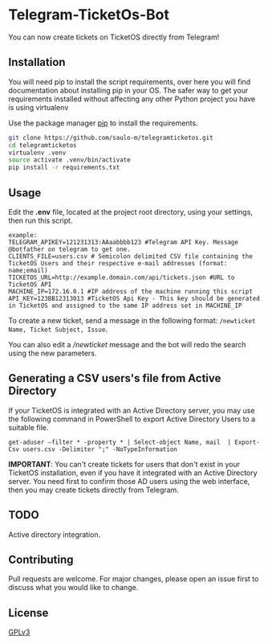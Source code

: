 # Telegram-TicketOs-Bot

You can now create tickets on TicketOS directly from Telegram!

## Installation

You will need pip to install the script requirements, over here you will find documentation about installing pip in your OS. The safer way to get your requirements installed without affecting any other Python project you have is using virtualenv

Use the package manager [pip](https://pip.pypa.io/en/stable/) to install the requirements.

```bash
git clone https://github.com/saulo-m/telegramticketos.git
cd telegramticketos
virtualenv .venv
source activate .venv/bin/activate
pip install -r requirements.txt

```

## Usage

Edit the **.env** file, located at the project root directory,  using your settings, then run this script.

```
example:
TELEGRAM_APIKEY=121231313:AAaabbbb123 #Telegram API Key. Message @botfather on telegram to get one.
CLIENTS_FILE=users.csv # Semicolon delimited CSV file containing the TicketOS Users and their respective e-mail addresses (format: name;email)
TICKETOS_URL=http://example.domain.com/api/tickets.json #URL to TicketOS API
MACHINE_IP=172.16.0.1 #IP address of the machine running this script
API_KEY=123BB12313013 #TicketOS Api Key - This key should be generated in TicketOS and assigned to the same IP address set in MACHINE_IP
```

To create a new ticket, send a message in the following format:
```/newticket Name, Ticket Subject, Issue```. 

You can also edit a */newticket* message and the bot will redo the search using the new parameters.


## Generating a CSV users's file from Active Directory

If your TicketOS is integrated with an Active Directory server, you may use the following command in PowerShell to export Active Directory Users to a suitable file.

```get-aduser –filter * -property * | Select-object Name, mail  | Export-Csv users.csv -Delimiter ";" -NoTypeInformation```

**IMPORTANT**: You can't create tickets for users that don't exist in your TicketOS installation, even if you have it integrated with an Active Directory server.  You need first to confirm those AD users using the web interface, then you may create tickets directly from Telegram.

## TODO
Active directory integration.



## Contributing
Pull requests are welcome. For major changes, please open an issue first to discuss what you would like to change.


## License
[GPLv3](https://choosealicense.com/licenses/gpl-3.0/)
